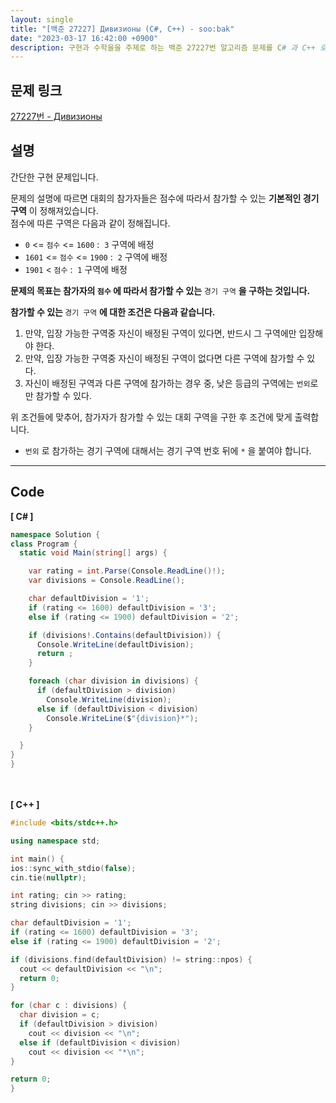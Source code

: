 ```yaml
---
layout: single
title: "[백준 27227] Дивизионы (C#, C++) - soo:bak"
date: "2023-03-17 16:42:00 +0900"
description: 구현과 수학을을 주제로 하는 백준 27227번 알고리즘 문제를 C# 과 C++ 로 풀이 및 해설
---
```


## 문제 링크
  [27227번 - Дивизионы](https://www.acmicpc.net/problem/27227)

## 설명
  간단한 구현 문제입니다. <br>

  문제의 설명에 따르면 대회의 참가자들은 점수에 따라서 참가할 수 있는 <b>기본적인 경기 구역</b> 이 정해져있습니다.<br>
  점수에 따른 구역은 다음과 같이 정해집니다.
  - `0` <= `점수` <= `1600` : &nbsp;`3` 구역에 배정
  - `1601` <= `점수` <= `1900` : &nbsp;`2` 구역에 배정
  - `1901` < `점수` : &nbsp;`1` 구역에 배정

  <b>문제의 목표는 참가자의 `점수` 에 따라서 참가할 수 있는</b> `경기 구역` <b>을 구하는 것입니다.</b><br>

  <b>참가할 수 있는 </b>`경기 구역` <b>에 대한 조건은 다음과 같습니다.</b><br>
  1. 만약, 입장 가능한 구역중 자신이 배정된 구역이 있다면, 반드시 그 구역에만 입장해야 한다.
  2. 만약, 입장 가능한 구역중 자신이 배정된 구역이 없다면 다른 구역에 참가할 수 있다.
  3. 자신이 배정된 구역과 다른 구역에 참가하는 경우 중, 낮은 등급의 구역에는 `번외`로만 참가할 수 있다.

  위 조건들에 맞추어, 참가자가 참가할 수 있는 대회 구역을 구한 후 조건에 맞게 출력합니다.<br>
  - `번외` 로 참가하는 경기 구역에 대해서는 경기 구역 번호 뒤에 `*` 을 붙여야 합니다.

- - -

## Code
<b>[ C# ] </b>
<br>

  ```c#
namespace Solution {
  class Program {
    static void Main(string[] args) {

      var rating = int.Parse(Console.ReadLine()!);
      var divisions = Console.ReadLine();

      char defaultDivision = '1';
      if (rating <= 1600) defaultDivision = '3';
      else if (rating <= 1900) defaultDivision = '2';

      if (divisions!.Contains(defaultDivision)) {
        Console.WriteLine(defaultDivision);
        return ;
      }

      foreach (char division in divisions) {
        if (defaultDivision > division)
          Console.WriteLine(division);
        else if (defaultDivision < division)
          Console.WriteLine($"{division}*");
      }

    }
  }
}
  ```
<br><br>
<b>[ C++ ] </b>
<br>

  ```c++
#include <bits/stdc++.h>

using namespace std;

int main() {
  ios::sync_with_stdio(false);
  cin.tie(nullptr);

  int rating; cin >> rating;
  string divisions; cin >> divisions;

  char defaultDivision = '1';
  if (rating <= 1600) defaultDivision = '3';
  else if (rating <= 1900) defaultDivision = '2';

  if (divisions.find(defaultDivision) != string::npos) {
    cout << defaultDivision << "\n";
    return 0;
  }

  for (char c : divisions) {
    char division = c;
    if (defaultDivision > division)
      cout << division << "\n";
    else if (defaultDivision < division)
      cout << division << "*\n";
  }

  return 0;
}
  ```
